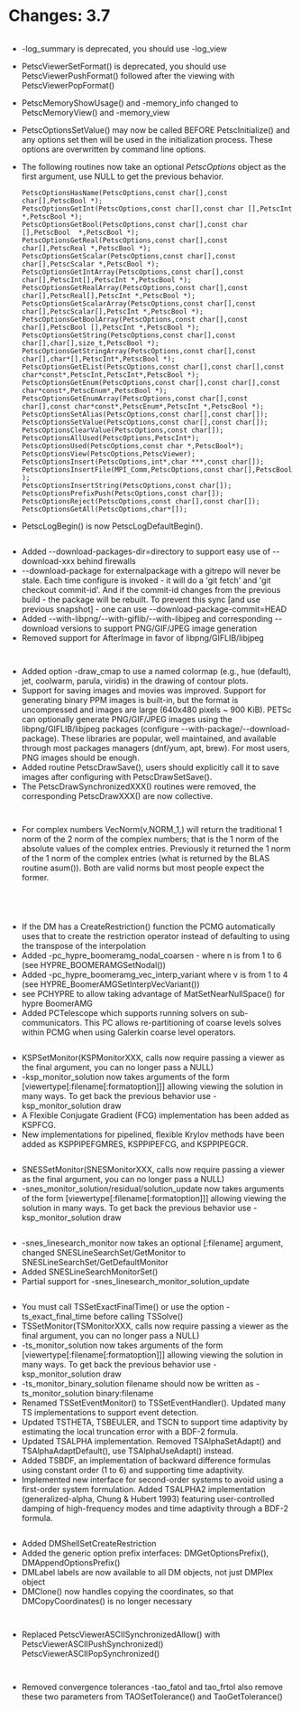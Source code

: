 # Changes: 3.7

```{rubric} General:
```

- -log_summary is deprecated, you should use -log_view

- PetscViewerSetFormat() is deprecated, you should use
  PetscViewerPushFormat() followed after the viewing with
  PetscViewerPopFormat()

- PetscMemoryShowUsage() and -memory_info changed to
  PetscMemoryView() and -memory_view

- PetscOptionsSetValue() may now be called BEFORE PetscInitialize()
  and any options set then will be used in the initialization
  process. These options are overwritten by command line options.

- The following routines now take an optional *PetscOptions* object
  as the first argument, use NULL to get the previous behavior.

  ```
  PetscOptionsHasName(PetscOptions,const char[],const char[],PetscBool *);
  PetscOptionsGetInt(PetscOptions,const char[],const char [],PetscInt *,PetscBool *);
  PetscOptionsGetBool(PetscOptions,const char[],const char [],PetscBool  *,PetscBool *);
  PetscOptionsGetReal(PetscOptions,const char[],const char[],PetscReal *,PetscBool *);
  PetscOptionsGetScalar(PetscOptions,const char[],const char[],PetscScalar *,PetscBool *);
  PetscOptionsGetIntArray(PetscOptions,const char[],const char[],PetscInt[],PetscInt *,PetscBool *);
  PetscOptionsGetRealArray(PetscOptions,const char[],const char[],PetscReal[],PetscInt *,PetscBool *);
  PetscOptionsGetScalarArray(PetscOptions,const char[],const char[],PetscScalar[],PetscInt *,PetscBool *);
  PetscOptionsGetBoolArray(PetscOptions,const char[],const char[],PetscBool [],PetscInt *,PetscBool *);
  PetscOptionsGetString(PetscOptions,const char[],const char[],char[],size_t,PetscBool *);
  PetscOptionsGetStringArray(PetscOptions,const char[],const char[],char*[],PetscInt*,PetscBool *);
  PetscOptionsGetEList(PetscOptions,const char[],const char[],const char*const*,PetscInt,PetscInt*,PetscBool *);
  PetscOptionsGetEnum(PetscOptions,const char[],const char[],const char*const*,PetscEnum*,PetscBool *);
  PetscOptionsGetEnumArray(PetscOptions,const char[],const char[],const char*const*,PetscEnum*,PetscInt *,PetscBool *);
  PetscOptionsSetAlias(PetscOptions,const char[],const char[]);
  PetscOptionsSetValue(PetscOptions,const char[],const char[]);
  PetscOptionsClearValue(PetscOptions,const char[]);
  PetscOptionsAllUsed(PetscOptions,PetscInt*);
  PetscOptionsUsed(PetscOptions,const char *,PetscBool*);
  PetscOptionsView(PetscOptions,PetscViewer);
  PetscOptionsInsert(PetscOptions,int*,char ***,const char[]);
  PetscOptionsInsertFile(MPI_Comm,PetscOptions,const char[],PetscBool );
  PetscOptionsInsertString(PetscOptions,const char[]);
  PetscOptionsPrefixPush(PetscOptions,const char[]);
  PetscOptionsReject(PetscOptions,const char[],const char[]);
  PetscOptionsGetAll(PetscOptions,char*[]);
  ```

- PetscLogBegin() is now PetscLogDefaultBegin().

```{rubric} Configure/Build:
```

- Added --download-packages-dir=directory to support easy use of
  --download-xxx behind firewalls
- --download-package for externalpackage with a gitrepo will never
  be stale. Each time configure is invoked - it will do a 'git
  fetch' and 'git checkout commit-id'. And if the commit-id changes
  from the previous build - the package will be rebuilt. To prevent
  this sync [and use previous snapshot] - one can use
  --download-package-commit=HEAD
- Added --with-libpng/--with-giflib/--with-libjpeg and corresponding
  --download versions to support PNG/GIF/JPEG image generation
- Removed support for AfterImage in favor of libpng/GIFLIB/libjpeg

```{rubric} IS:
```

```{rubric} PetscDraw:
```

- Added option -draw_cmap to use a named colormap (e.g., hue
  (default), jet, coolwarm, parula, viridis) in the drawing of
  contour plots.
- Support for saving images and movies was improved. Support for
  generating binary PPM images is built-in, but the format is
  uncompressed and images are large (640x480 pixels ~ 900 KiB).
  PETSc can optionally generate PNG/GIF/JPEG images using the
  libpng/GIFLIB/libjpeg packages (configure
  --with-package/--download-package). These libraries are popular,
  well maintained, and available through most packages managers
  (dnf/yum, apt, brew). For most users, PNG images should be enough.
- Added routine PetscDrawSave(), users should explicitly call it to
  save images after configuring with PetscDrawSetSave().
- The PetscDrawSynchronizedXXX() routines were removed, the
  corresponding PetscDrawXXX() are now collective.

```{rubric} PF:
```

```{rubric} Vec:
```

- For complex numbers VecNorm(v,NORM_1,) will return the traditional
  1 norm of the 2 norm of the complex numbers; that is the 1 norm of
  the absolute values of the complex entries. Previously it returned
  the 1 norm of the 1 norm of the complex entries (what is returned
  by the BLAS routine asum()). Both are valid norms but most people
  expect the former.

```{rubric} VecScatter:
```

```{rubric} PetscSection:
```

```{rubric} Mat:
```

```{rubric} PC:
```

- If the DM has a CreateRestriction() function the PCMG
  automatically uses that to create the restriction operator instead
  of defaulting to using the transpose of the interpolation
- Added -pc_hypre_boomeramg_nodal_coarsen - where n is from 1 to 6
  (see HYPRE_BOOMERAMGSetNodal())
- Added -pc_hypre_boomeramg_vec_interp_variant where v is from 1 to
  4 (see HYPRE_BoomerAMGSetInterpVecVariant())
- see PCHYPRE to allow taking advantage of MatSetNearNullSpace() for
  hypre BoomerAMG
- Added PCTelescope which supports running solvers on
  sub-communicators. This PC allows re-partitioning of coarse levels
  solves within PCMG when using Galerkin coarse level operators.

```{rubric} KSP:
```

- KSPSetMonitor(KSPMonitorXXX, calls now require passing a viewer as
  the final argument, you can no longer pass a NULL)
- -ksp_monitor_solution now takes arguments of the form
  \[viewertype\[:filename[:formatoption]\]\] allowing viewing the
  solution in many ways. To get back the previous behavior use
  -ksp_monitor_solution draw
- A Flexible Conjugate Gradient (FCG) implementation has been added
  as KSPFCG.
- New implementations for pipelined, flexible Krylov methods have
  been added as KSPPIPEFGMRES, KSPPIPEFCG, and KSPPIPEGCR.

```{rubric} SNES:
```

- SNESSetMonitor(SNESMonitorXXX, calls now require passing a viewer
  as the final argument, you can no longer pass a NULL)
- -snes_monitor_solution/residual/solution_update now takes
  arguments of the form \[viewertype\[:filename[:formatoption]\]\]
  allowing viewing the solution in many ways. To get back the
  previous behavior use -ksp_monitor_solution draw

```{rubric} SNESLineSearch:
```

- -snes_linesearch_monitor now takes an optional [:filename]
  argument, changed SNESLineSearchSet/GetMonitor to
  SNESLineSearchSet/GetDefaultMonitor
- Added SNESLineSearchMonitorSet()
- Partial support for -snes_linesearch_monitor_solution_update

```{rubric} TS:
```

- You must call TSSetExactFinalTime() or use the option
  -ts_exact_final_time before calling TSSolve()
- TSSetMonitor(TSMonitorXXX, calls now require passing a viewer as
  the final argument, you can no longer pass a NULL)
- -ts_monitor_solution now takes arguments of the form
  \[viewertype\[:filename[:formatoption]\]\] allowing viewing the
  solution in many ways. To get back the previous behavior use
  -ksp_monitor_solution draw
- -ts_monitor_binary_solution filename should now be written as
  -ts_monitor_solution binary:filename
- Renamed TSSetEventMonitor() to TSSetEventHandler(). Updated many
  TS implementations to support event detection.
- Updated TSTHETA, TSBEULER, and TSCN to support time adaptivity by
  estimating the local truncation error with a BDF-2 formula.
- Updated TSALPHA implementation. Removed TSAlphaSetAdapt() and
  TSAlphaAdaptDefault(), use TSAlphaUseAdapt() instead.
- Added TSBDF, an implementation of backward difference formulas
  using constant order (1 to 6) and supporting time adaptivity.
- Implemented new interface for second-order systems to avoid using
  a first-order system formulation. Added TSALPHA2 implementation
  (generalized-alpha, Chung & Hubert 1993) featuring user-controlled
  damping of high-frequency modes and time adaptivity through a
  BDF-2 formula.

```{rubric} DM/DA:
```

- Added DMShellSetCreateRestriction
- Added the generic option prefix interfaces: DMGetOptionsPrefix(),
  DMAppendOptionsPrefix()
- DMLabel labels are now available to all DM objects, not just
  DMPlex object
- DMClone() now handles copying the coordinates, so that
  DMCopyCoordinates() is no longer necessary

```{rubric} DMPlex:
```

```{rubric} PetscViewer:
```

- Replaced PetscViewerASCIISynchronizedAllow() with
  PetscViewerASCIIPushSynchronized()
  PetscViewerASCIIPopSynchronized()

```{rubric} SYS:
```

```{rubric} Tao:
```

- Removed convergence tolerances -tao_fatol and tao_frtol also
  remove these two parameters from TAOSetTolerance() and
  TaoGetTolerance()

```{rubric} AO:
```

```{rubric} Sieve:
```

```{rubric} Fortran:
```

